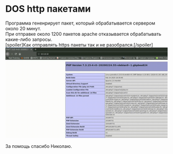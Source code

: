 # DOS http пакетами
Программа гененрирует пакет, который обрабатывается сервером около 20 минут.  
При отправке около 1200 пакетов apache отказывается обрабатывать какие-либо запросы.  
[spoiler]Как отправлять https пакеты так и не разобрался.[/spoiler]
![alt text](preview.gif)  
  
За помощь спасибо Николаю.
